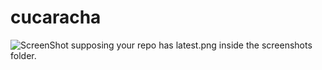 # cucaracha

![ScreenShot](/screenshots/latest.png)
supposing your repo has latest.png inside the screenshots folder.
